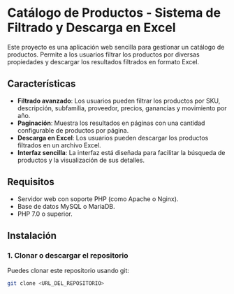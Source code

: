 # Catálogo de Productos - Sistema de Filtrado y Descarga en Excel

Este proyecto es una aplicación web sencilla para gestionar un catálogo de productos. Permite a los usuarios filtrar los productos por diversas propiedades y descargar los resultados filtrados en formato Excel.

## Características

- **Filtrado avanzado**: Los usuarios pueden filtrar los productos por SKU, descripción, subfamilia, proveedor, precios, ganancias y movimiento por año.
- **Paginación**: Muestra los resultados en páginas con una cantidad configurable de productos por página.
- **Descarga en Excel**: Los usuarios pueden descargar los productos filtrados en un archivo Excel.
- **Interfaz sencilla**: La interfaz está diseñada para facilitar la búsqueda de productos y la visualización de sus detalles.

## Requisitos

- Servidor web con soporte PHP (como Apache o Nginx).
- Base de datos MySQL o MariaDB.
- PHP 7.0 o superior.

## Instalación

### 1. Clonar o descargar el repositorio

Puedes clonar este repositorio usando git:

```bash
git clone <URL_DEL_REPOSITORIO>
